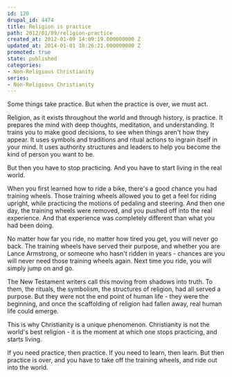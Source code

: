 ```yaml
---
id: 120
drupal_id: 4474
title: Religion is practice
path: 2012/01/09/religion-practice
created_at: 2012-01-09 14:09:19.000000000 Z
updated_at: 2014-01-01 18:26:21.000000000 Z
promoted: true
state: published
categories:
- Non-Religious Christianity
series:
- Non-Religious Christianity
---
```

Some things take practice. But when the practice is over, we must act. 

Religion, as it exists throughout the world and through history, is practice. It prepares the mind with deep thoughts, meditation, and understanding. It trains you to make good decisions, to see when things aren't how they appear. It uses symbols and traditions and ritual actions to ingrain itself in your mind. It uses authority structures and leaders to help you become the kind of person you want to be. 

But then you have to stop practicing. And you have to start living in the real world. 

When you first learned how to ride a bike, there's a good chance you had training wheels. Those training wheels allowed you to get a feel for riding upright, while practicing the motions of pedaling and steering. And then one day, the training wheels were removed, and you pushed off into the real experience. And that experience was completely different than what you had been doing. 

No matter how far you ride, no matter how tired you get, you will never go back. The training wheels have served their purpose, and whether you are Lance Armstrong, or someone who hasn't ridden in years - chances are you will never need those training wheels again. Next time you ride, you will simply jump on and go. 

The New Testament writers call this moving from shadows into truth. To them, the rituals, the symbolism, the structures of religion, had all served a purpose. But they were not the end point of human life - they were the beginning, and once the scaffolding of religion had fallen away, real human life could emerge. 

This is why Christianity is a unique phenomenon. Christianity is not the world's best religion -  it is the moment at which one stops practicing, and starts living. 

If you need practice, then practice. If you need to learn, then learn. But then practice is over, and you have to take off the training wheels, and ride out into the world.
